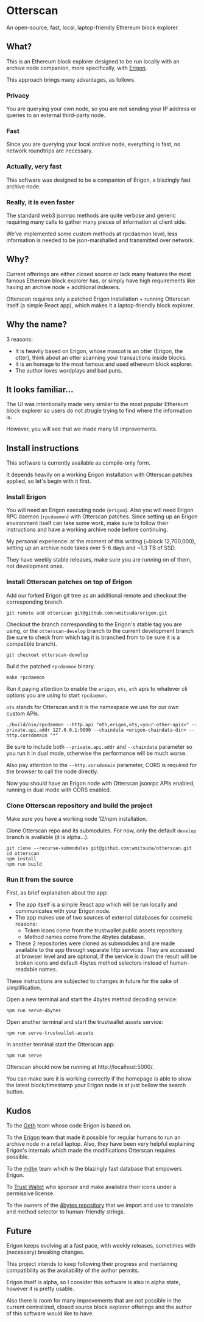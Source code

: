 # Otterscan

An open-source, fast, local, laptop-friendly Ethereum block explorer.

## What?

This is an Ethereum block explorer designed to be run locally with an archive node companion, more specifically, with [Erigon](https://github.com/ledgerwatch/erigon).

This approach brings many advantages, as follows.

### Privacy

You are querying your own node, so you are not sending your IP address or queries to an external third-party node.

### Fast

Since you are querying your local archive node, everything is fast, no network roundtrips are necessary.

### Actually, very fast

This software was designed to be a companion of Erigon, a blazingly fast archive node.

### Really, it is even faster

The standard web3 jsonrpc methods are quite verbose and generic requiring many calls to gather many pieces of information at client side.

We've implemented some custom methods at rpcdaemon level, less information is needed to be json-marshalled and transmitted over network.

## Why?

Current offerings are either closed source or lack many features the most famous Ethereum block explorer has, or simply have high requirements like having an archive node + additional indexers.

Otterscan requires only a patched Erigon installation + running Otterscan itself (a simple React app), which makes it a laptop-friendly block explorer.

## Why the name?

3 reasons:

- It is heavily based on Erigon, whose mascot is an otter (Erigon, the otter), think about an otter scanning your transactions inside blocks.
- It is an homage to the most famous and used ethereum block explorer.
- The author loves wordplays and bad puns.

## It looks familiar...

The UI was intentionally made very similar to the most popular Ethereum block explorer so users do not strugle trying to find where the information is.

However, you will see that we made many UI improvements.

## Install instructions

This software is currently available as compile-only form.

It depends heavily on a working Erigon installation with Otterscan patches applied, so let's begin with it first.

### Install Erigon

You will need an Erigon executing node (`erigon`). Also you will need Erigon RPC daemon (`rpcdaemon`) with Otterscan patches. Since setting up an Erigon environment itself can take some work, make sure to follow their instructions and have a working archive node before continuing.

My personal experience: at the moment of this writing (~block 12,700,000), setting up an archive node takes over 5-6 days and ~1.3 TB of SSD.

They have weekly stable releases, make sure you are running on of them, not development ones.

### Install Otterscan patches on top of Erigon

Add our forked Erigon git tree as an additional remote and checkout the corresponding branch.

```
git remote add otterscan git@github.com:wmitsuda/erigon.git
```

Checkout the branch corresponding to the Erigon's stable tag you are using, or the `otterscan-develop` branch to the current development branch (be sure to check from which tag it is branched from to be sure it is a compatible branch).

```
git checkout otterscan-develop
```

Build the patched `rpcdaemon` binary.

```
make rpcdaemon
```

Run it paying attention to enable the `erigon`, `ots`, `eth` apis to whatever cli options you are using to start `rpcdaemon`.

`ots` stands for Otterscan and it is the namespace we use for our own custom APIs.

```
./build/bin/rpcdaemon --http.api "eth,erigon,ots,<your-other-apis>" --private.api.addr 127.0.0.1:9090 --chaindata <erigon-chaindata-dir> --http.corsdomain "*"
```

Be sure to include both `--private.api.addr` and `--chaindata` parameter so you run it in dual mode, otherwise the performance will be much worse.

Also pay attention to the `--http.corsdomain` parameter, CORS is required for the browser to call the node directly.

Now you should have an Erigon node with Otterscan jsonrpc APIs enabled, running in dual mode with CORS enabled.

### Clone Otterscan repository and build the project

Make sure you have a working node 12/npm installation.

Clone Otterscan repo and its submodules. For now, only the default `develop` branch is available (it is alpha...).

```
git clone --recurse-submodules git@github.com:wmitsuda/otterscan.git
cd otterscan
npm install
npm run build
```

### Run it from the source

First, as brief explanation about the app:

- The app itself is a simple React app which will be run locally and communicates with your Erigon node.
- The app makes use of two sources of external databases for cosmetic reasons:
  - Token icons come from the trustwallet public assets repository.
  - Method names come from the 4bytes database.
- These 2 repositories were cloned as submodules and are made available to the app through separate http services. They are accessed at browser level and are optional, if the service is down the result will be broken icons and default 4bytes method selectors instead of human-readable names.

These instructions are subjected to changes in future for the sake of simplification.

Open a new terminal and start the 4bytes method decoding service:

```
npm run serve-4bytes
```

Open another terminal and start the trustwallet assets service:

```
npm run serve-trustwallet-assets
```

In another terminal start the Otterscan app:

```
npm run serve
```

Otterscan should now be running at http://localhost:5000/.

You can make sure it is working correctly if the homepage is able to show the latest block/timestamp your Erigon node is at just bellow the search button.

## Kudos

To the [Geth](https://geth.ethereum.org/) team whose code Erigon is based on.

To the [Erigon](https://github.com/ledgerwatch/erigon) team that made it possible for regular humans to run an archive node in a retail laptop. Also, they have been very helpful explaining Erigon's internals which made the modifications Otterscan requires possible.

To the [mdbx](https://github.com/erthink/libmdbx) team which is the blazingly fast database that empowers Erigon.

To [Trust Wallet](https://github.com/trustwallet/assets) who sponsor and make available their icons under a permissive license.

To the owners of the [4bytes repository](https://github.com/ethereum-lists/4bytes) that we import and use to translate and method selector to human-friendly strings.

## Future

Erigon keeps evolving at a fast pace, with weekly releases, sometimes with (necessary) breaking changes.

This project intends to keep following their progress and mantaining compatibility as the availability of the author permits.

Erigon itself is alpha, so I consider this software is also in alpha state, however it is pretty usable.

Also there is room for many improvements that are not possible in the current centralized, closed source block explorer offerings and the author of this software would like to have.
